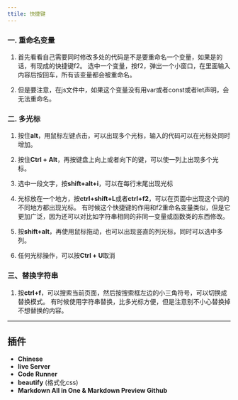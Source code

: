 ```yaml
---
ttile: 快捷键
---
```


### 一. 重命名变量

1. 首先看看自己需要同时修改多处的代码是不是要重命名一个变量，如果是的话，有现成的快捷键f2。
	选中一个变量，按f2，弹出一个小窗口，在里面输入内容后按回车，所有该变量都会被重命名。

2. 但是要注意，在js文件中，如果这个变量没有用var或者const或者let声明，会无法重命名。

### 二. 多光标

1. 按住**alt**，用鼠标左键点击，可以出现多个光标，输入的代码可以在光标处同时增加。

2. 按住**Ctrl + Alt**，再按键盘上向上或者向下的键，可以使一列上出现多个光标。

3. 选中一段文字，按**shift+alt+i**，可以在每行末尾出现光标

4. 光标放在一个地方，按**ctrl+shift+L**或者**ctrl+f2**，可以在页面中出现这个词的不同地方都出现光标。
	有时候这个快捷键的作用和f2重命名变量类似，但是它更加广泛，因为还可以对比如字符串相同的非同一变量或函数类的东西修改。

5. 按**shift+alt**，再使用鼠标拖动，也可以出现竖直的列光标，同时可以选中多列。

6. 任何光标操作，可以按**Ctrl + U**取消

### 三、替换字符串

1. 按**ctrl+f**，可以搜索当前页面，然后按搜索框左边的小三角符号，可以切换成替换模式。
	有时候使用字符串替换，比多光标方便，但是注意别不小心替换掉不想替换的内容。

---
## 插件

* **Chinese**  
* **live Server**
* **Code Runner**
* **beautify** (格式化css)
* **Markdown All in One & Markdown Preview Github**
